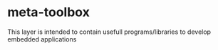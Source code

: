 # meta-toolbox
This layer is intended to contain usefull programs/libraries to develop embedded applications
